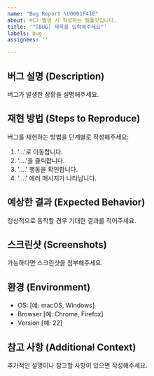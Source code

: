 ```yaml
---
name: "Bug Report \U0001F41E"
about: 버그 발생 시 작성하는 템플릿입니다.
title: '"[BUG] 제목을 입력해주세요"'
labels: bug
assignees: ''

---
```


## 버그 설명 (Description)
버그가 발생한 상황을 설명해주세요.

## 재현 방법 (Steps to Reproduce)
버그를 재현하는 방법을 단계별로 작성해주세요:
1. '...'로 이동합니다.
2. '....'을 클릭합니다.
3. '....' 행동을 확인합니다.
4. '....' 에러 메시지가 나타납니다.

## 예상한 결과 (Expected Behavior)
정상적으로 동작할 경우 기대한 결과를 적어주세요.

## 스크린샷 (Screenshots)
가능하다면 스크린샷을 첨부해주세요.

## 환경 (Environment)
- OS: [예: macOS, Windows]
- Browser [예: Chrome, Firefox]
- Version [예: 22]

## 참고 사항 (Additional Context)
추가적인 설명이나 참고할 사항이 있으면 작성해주세요.
